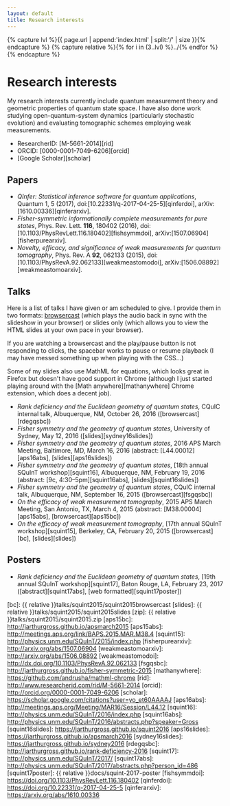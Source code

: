 ```yaml
---
layout: default
title: Research interests
---
```


{% capture lvl %}{{ page.url | append:'index.html' | split:'/' | size }}{% endcapture %}
{% capture relative %}{% for i in (3..lvl) %}../{% endfor %}{% endcapture %}

# Research interests

My research interests currently include quantum measurement theory and
geometric properties of quantum state space. I have also done work studying
open-quantum-system dynamics (particularly stochastic evolution) and evaluating
tomographic schemes employing weak measurements.

* ResearcherID: [M-5661-2014][rid]
* ORCID: [0000-0001-7049-6206][orcid]
* [Google Scholar][scholar]

## Papers

* *QInfer: Statistical inference software for quantum applications*,
  Quantum 1, 5 (2017), doi:[10.22331/q-2017-04-25-5][qinferdoi],
  arXiv:[1610.00336][qinferarxiv].
* *Fisher-symmetric informationally complete measurements for pure states*,
  Phys. Rev. Lett. **116**, 180402 (2016),
  doi:[10.1103/PhysRevLett.116.180402][fishsymmdoi],
  arXiv:[1507.06904][fisherpurearxiv].
* *Novelty, efficacy, and significance of weak measurements for quantum
  tomography*, Phys. Rev. A **92**, 062133 (2015),
  doi:[10.1103/PhysRevA.92.062133][weakmeastomodoi],
  arXiv:[1506.08892][weakmeastomoarxiv].

## Talks

Here is a list of talks I have given or am scheduled to give. I provide them in
two formats: [browsercast][browsercast] (which plays the audio back in sync
with the slideshow in your browser) or slides only (which allows you to view
the HTML slides at your own pace in your browser).

If you are watching a browsercast and the play/pause button is not responding to
clicks, the spacebar works to pause or resume playback (I may have messed
something up when playing with the CSS...)

Some of my slides also use MathML for equations, which looks great in Firefox
but doesn't have good support in Chrome (although I just started playing around
with the [Math anywhere][mathanywhere] Chrome extension, which does a decent
job).

* *Rank deficiency and the Euclidean geometry of quantum states*, CQuIC
  internal talk, Albuquerque, NM, October 26, 2016 ([browsercast][rdegqsbc])
* *Fisher symmetry and the geometry of quantum states*, University of Sydney,
  May 12, 2016 ([slides][sydney16slides])
* *Fisher symmetry and the geometry of quantum states*, 2016 APS March Meeting,
  Baltimore, MD, March 16, 2016 (abstract: [L44.00012][aps16abs],
  [slides][aps16slides])
* *Fisher symmetry and the geometry of quantum states*,
  [18th annual SQuInT workshop][squint16], Albuquerque, NM, February 19, 2016
  (abstract: [9c, 4:30&ndash;5pm][squint16abs], [slides][squint16slides])
* *Fisher symmetry and the geometry of quantum states*, CQuIC internal talk,
  Albuquerque, NM, September 16, 2015 ([browsercast][fsgqsbc])
* *On the efficacy of weak measurement tomography*, 2015 APS March Meeting, San
  Antonio, TX, March 4, 2015 (abstract: [M38.00004][aps15abs],
  [browsercast][aps15bc])
* *On the efficacy of weak measurement tomography*,
  [17th annual SQuInT workshop][squint15],
  Berkeley, CA, February 20, 2015 ([browsercast][bc], [slides][slides])

## Posters

* *Rank deficiency and the Euclidean geometry of quantum states*,
  [19th annual SQuInT workshop][squint17], Baton Rouge, LA, February 23, 2017
  ([abstract][squint17abs], [web formatted][squint17poster])

[browsercast]: https://github.com/ReDEnergy/Browsercast
[png]: http://www.libpng.org/pub/png/
[svg]: http://www.w3.org/Graphics/SVG/
[bc]: {{ relative }}talks/squint2015/squint2015browsercast
[slides]: {{ relative }}talks/squint2015/squint2015slides
[zip]: {{ relative }}talks/squint2015/squint2015.zip
[aps15bc]: http://jarthurgross.github.io/apsmarch2015
[aps15abs]: http://meetings.aps.org/link/BAPS.2015.MAR.M38.4
[squint15]: http://physics.unm.edu/SQuInT/2015/index.php
[fisherpurearxiv]: http://arxiv.org/abs/1507.06904
[weakmeastomoarxiv]: http://arxiv.org/abs/1506.08892
[weakmeastomodoi]: http://dx.doi.org/10.1103/PhysRevA.92.062133
[fsgqsbc]: http://jarthurgross.github.io/fisher-symmetric-2015
[mathanywhere]: https://github.com/andrusha/mathml-chrome
[rid]: http://www.researcherid.com/rid/M-5661-2014
[orcid]: http://orcid.org/0000-0001-7049-6206
[scholar]: https://scholar.google.com/citations?user=yo_et60AAAAJ
[aps16abs]: http://meetings.aps.org/Meeting/MAR16/Session/L44.12
[squint16]: http://physics.unm.edu/SQuInT/2016/index.php
[squint16abs]: http://physics.unm.edu/SQuInT/2016/abstracts.php?speaker=Gross
[squint16slides]: https://jarthurgross.github.io/squint2016
[aps16slides]: https://jarthurgross.github.io/apsmarch2016
[sydney16slides]: https://jarthurgross.github.io/sydney2016
[rdegqsbc]: http://jarthurgross.github.io/rank-deficiency-2016
[squint17]: http://physics.unm.edu/SQuInT/2017/
[squint17abs]: http://physics.unm.edu/SQuInT/2017/abstracts.php?person_id=486
[squint17poster]: {{ relative }}docs/squint-2017-poster
[fishsymmdoi]: https://doi.org/10.1103/PhysRevLett.116.180402
[qinferdoi]: https://doi.org/10.22331/q-2017-04-25-5
[qinferarxiv]: https://arxiv.org/abs/1610.00336
